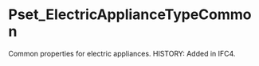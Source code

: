 # Pset_ElectricApplianceTypeCommon

Common properties for electric appliances.<!-- end of definition --> HISTORY: Added in IFC4.
